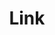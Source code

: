 ---
layout: pattern.njk
tags: 
    - legacy_de
    - legacy_components_de
    - page
key: link-legacy_de
title: Link
parent: components-legacy_de
image: legacy/overview/link.webp
keywords: 
order: 120
---